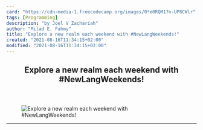 ```yaml
---
card: "https://cdn-media-1.freecodecamp.org/images/0*e0RQM17n-UP8CWlr"
tags: [Programming]
description: "by Joel V Zachariah"
author: "Milad E. Fahmy"
title: "Explore a new realm each weekend with #NewLangWeekends!"
created: "2021-08-16T11:34:15+02:00"
modified: "2021-08-16T11:34:15+02:00"
---
```

<div class="site-wrapper">
<main id="site-main" class="site-main outer">
<div class="inner">
<article class="post-full post tag-programming tag-beginner tag-education tag-technology tag-coding ">
<header class="post-full-header">
<h1 class="post-full-title">Explore a new realm each weekend with #NewLangWeekends!</h1>
</header>
<figure class="post-full-image">
<picture>
<source media="(max-width: 700px)" sizes="1px" srcset="data:image/gif;base64,R0lGODlhAQABAIAAAAAAAP///yH5BAEAAAAALAAAAAABAAEAAAIBRAA7 1w">
<source media="(min-width: 701px)" sizes="(max-width: 800px) 400px,
(max-width: 1170px) 700px,
1400px" srcset="https://cdn-media-1.freecodecamp.org/images/0*e0RQM17n-UP8CWlr 300w,
https://cdn-media-1.freecodecamp.org/images/0*e0RQM17n-UP8CWlr 600w,
https://cdn-media-1.freecodecamp.org/images/0*e0RQM17n-UP8CWlr 1000w,
https://cdn-media-1.freecodecamp.org/images/0*e0RQM17n-UP8CWlr 2000w">
<img onerror="this.style.display='none'" src="https://cdn-media-1.freecodecamp.org/images/0*e0RQM17n-UP8CWlr" alt="Explore a new realm each weekend with #NewLangWeekends!">
</picture>
</figure>
<section class="post-full-content">
<div class="post-content medium-migrated-article">
</div>
<hr>
</section>
</article>
</div>
</main>
</div>
<!-- Google Tag Manager (noscript) -->
<!-- End Google Tag Manager (noscript) -->
